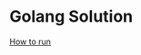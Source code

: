 # Golang Solution

[How to run](https://github.com/danielfcollier/lab-domain-visitors-counter#golang-solution)
